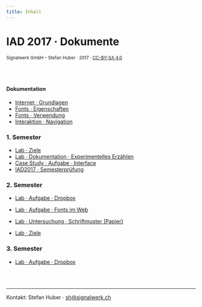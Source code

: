 ```yaml
---
title: Inhalt
---
```


# IAD 2017 · Dokumente

<small>Signalwerk GmbH – Stefan Huber · 2017 · [CC-BY-SA 4.0](https://creativecommons.org/licenses/by-sa/4.0/)</small>

<br>
<br>

#### Dokumentation

* [Internet · Grundlagen](/grundlagen/)
* [Fonts · Eigenschaften](/font-anatomy/)
* [Fonts · Verwendung](/font-use/)
* [Interaktion · Navigation](/navigation/)

### 1. Semester

* [Lab · Ziele](/ziele/semester-01/)
* [Lab · Dokumentation · Experimentelles Erzählen](/exercise-exp-story/)
* [Case Study · Aufgabe · Interface](/exercise-case-study/)
* [IAD2017 · Semesterprüfung](/excercise-first-semester/)

### 2. Semester

* [Lab · Aufgabe · Dropbox](/exercise-dropbox-handling/)
* [Lab · Aufgabe · Fonts im Web](/exercise-webfont/)
* [Lab · Untersuchung · Schriftmuster (Papier)](/exercise-webfont/paper-specimen/)

* [Lab · Ziele](/ziele/semester-02/)

### 3. Semester

* [Lab · Aufgabe · Dropbox](/exercise-dropbox-handling/)

<br>
<br>

<hr>

Kontakt:
Stefan Huber · sh@signalwerk.ch
